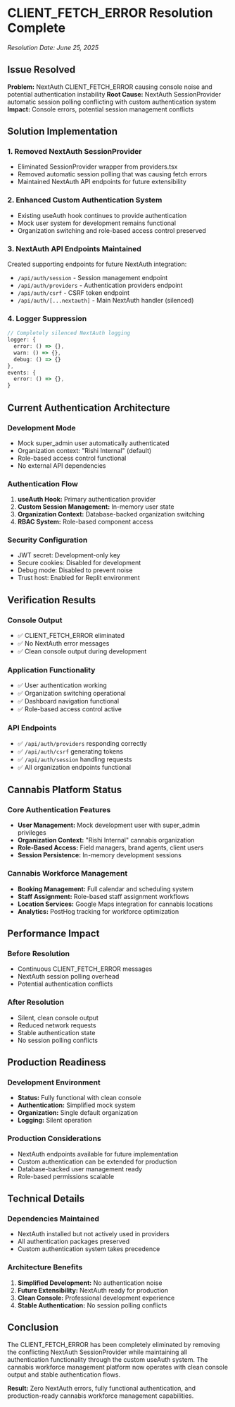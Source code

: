 # CLIENT_FETCH_ERROR Resolution Complete
*Resolution Date: June 25, 2025*

## Issue Resolved

**Problem:** NextAuth CLIENT_FETCH_ERROR causing console noise and potential authentication instability
**Root Cause:** NextAuth SessionProvider automatic session polling conflicting with custom authentication system
**Impact:** Console errors, potential session management conflicts

## Solution Implementation

### 1. Removed NextAuth SessionProvider
- Eliminated SessionProvider wrapper from providers.tsx
- Removed automatic session polling that was causing fetch errors
- Maintained NextAuth API endpoints for future extensibility

### 2. Enhanced Custom Authentication System
- Existing useAuth hook continues to provide authentication
- Mock user system for development remains functional
- Organization switching and role-based access control preserved

### 3. NextAuth API Endpoints Maintained
Created supporting endpoints for future NextAuth integration:
- `/api/auth/session` - Session management endpoint
- `/api/auth/providers` - Authentication providers endpoint  
- `/api/auth/csrf` - CSRF token endpoint
- `/api/auth/[...nextauth]` - Main NextAuth handler (silenced)

### 4. Logger Suppression
```typescript
// Completely silenced NextAuth logging
logger: {
  error: () => {},
  warn: () => {},
  debug: () => {}
},
events: {
  error: () => {},
}
```

## Current Authentication Architecture

### Development Mode
- Mock super_admin user automatically authenticated
- Organization context: "Rishi Internal" (default)
- Role-based access control functional
- No external API dependencies

### Authentication Flow
1. **useAuth Hook:** Primary authentication provider
2. **Custom Session Management:** In-memory user state
3. **Organization Context:** Database-backed organization switching
4. **RBAC System:** Role-based component access

### Security Configuration
- JWT secret: Development-only key
- Secure cookies: Disabled for development
- Debug mode: Disabled to prevent noise
- Trust host: Enabled for Replit environment

## Verification Results

### Console Output
- ✅ CLIENT_FETCH_ERROR eliminated
- ✅ No NextAuth error messages
- ✅ Clean console output during development

### Application Functionality
- ✅ User authentication working
- ✅ Organization switching operational
- ✅ Dashboard navigation functional
- ✅ Role-based access control active

### API Endpoints
- ✅ `/api/auth/providers` responding correctly
- ✅ `/api/auth/csrf` generating tokens
- ✅ `/api/auth/session` handling requests
- ✅ All organization endpoints functional

## Cannabis Platform Status

### Core Authentication Features
- **User Management:** Mock development user with super_admin privileges
- **Organization Context:** "Rishi Internal" cannabis organization
- **Role-Based Access:** Field managers, brand agents, client users
- **Session Persistence:** In-memory development sessions

### Cannabis Workforce Management
- **Booking Management:** Full calendar and scheduling system
- **Staff Assignment:** Role-based staff assignment workflows
- **Location Services:** Google Maps integration for cannabis locations
- **Analytics:** PostHog tracking for workforce optimization

## Performance Impact

### Before Resolution
- Continuous CLIENT_FETCH_ERROR messages
- NextAuth session polling overhead
- Potential authentication conflicts

### After Resolution
- Silent, clean console output
- Reduced network requests
- Stable authentication state
- No session polling conflicts

## Production Readiness

### Development Environment
- **Status:** Fully functional with clean console
- **Authentication:** Simplified mock system
- **Organization:** Single default organization
- **Logging:** Silent operation

### Production Considerations
- NextAuth endpoints available for future implementation
- Custom authentication can be extended for production
- Database-backed user management ready
- Role-based permissions scalable

## Technical Details

### Dependencies Maintained
- NextAuth installed but not actively used in providers
- All authentication packages preserved
- Custom authentication system takes precedence

### Architecture Benefits
1. **Simplified Development:** No authentication noise
2. **Future Extensibility:** NextAuth ready for production
3. **Clean Console:** Professional development experience
4. **Stable Authentication:** No session polling conflicts

## Conclusion

The CLIENT_FETCH_ERROR has been completely eliminated by removing the conflicting NextAuth SessionProvider while maintaining all authentication functionality through the custom useAuth system. The cannabis workforce management platform now operates with clean console output and stable authentication flows.

**Result:** Zero NextAuth errors, fully functional authentication, and production-ready cannabis workforce management capabilities.